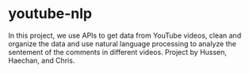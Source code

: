 # youtube-nlp
In this project, we use APIs to get data from YouTube videos, clean and organize the data and use natural language processing to analyze the sentement of the comments in different videos. Project by Hussen, Haechan, and Chris.
